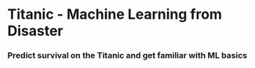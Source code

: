 # Titanic - Machine Learning from Disaster

### Predict survival on the Titanic and get familiar with ML basics
